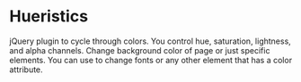 # Hueristics

jQuery plugin to cycle through colors. You control hue, saturation, lightness, and alpha channels. Change background color of page or just specific elements. You can use to change fonts or any other element that has a color attribute. 
